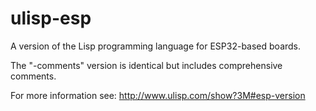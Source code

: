# ulisp-esp
A version of the Lisp programming language for ESP32-based boards.

The "-comments" version is identical but includes comprehensive comments.

For more information see:
http://www.ulisp.com/show?3M#esp-version
